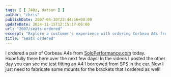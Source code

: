 ```yaml
---
tags: [ [ 240z, datsun ] ]
author: "chris"
publishDate: 2007-04-30T23:44:56+00:00
updateDate: 2024-11-15T12:15:17-06:00
url: "2007/seats-ordered"
excerpt: "Explore a customer's experience with ordering Corbeau A4s from SoloPerformance.com, including test fits and bracket mounting."
title: "Seats ordered"
---
```


I ordered a pair of Corbeau A4s from [SoloPerformance.com](https://www.soloperformance.com) today. Hopefully there here over the next few days! In the videos I posted the other day you can see me test fitting an A4 I borrowed from SPS in the car. Now I just need to fabricate some mounts for the brackets that I ordered as well!
